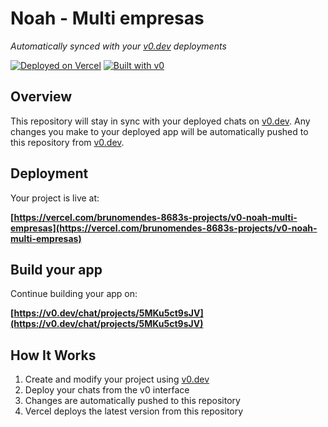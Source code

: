 # Noah - Multi empresas

*Automatically synced with your [v0.dev](https://v0.dev) deployments*

[![Deployed on Vercel](https://img.shields.io/badge/Deployed%20on-Vercel-black?style=for-the-badge&logo=vercel)](https://vercel.com/brunomendes-8683s-projects/v0-noah-multi-empresas)
[![Built with v0](https://img.shields.io/badge/Built%20with-v0.dev-black?style=for-the-badge)](https://v0.dev/chat/projects/5MKu5ct9sJV)

## Overview

This repository will stay in sync with your deployed chats on [v0.dev](https://v0.dev).
Any changes you make to your deployed app will be automatically pushed to this repository from [v0.dev](https://v0.dev).

## Deployment

Your project is live at:

**[https://vercel.com/brunomendes-8683s-projects/v0-noah-multi-empresas](https://vercel.com/brunomendes-8683s-projects/v0-noah-multi-empresas)**

## Build your app

Continue building your app on:

**[https://v0.dev/chat/projects/5MKu5ct9sJV](https://v0.dev/chat/projects/5MKu5ct9sJV)**

## How It Works

1. Create and modify your project using [v0.dev](https://v0.dev)
2. Deploy your chats from the v0 interface
3. Changes are automatically pushed to this repository
4. Vercel deploys the latest version from this repository
